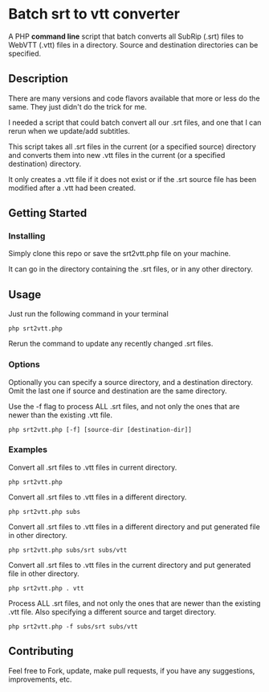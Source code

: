 # Batch srt to vtt converter

A PHP **command line** script that batch converts all SubRip (.srt) files to WebVTT (.vtt) files in a directory. Source and destination directories can be specified.

## Description

There are many versions and code flavors available that more or less do the same. They just didn't do the trick for me.

I needed a script that could batch convert all our .srt files, and one that I can rerun when we update/add subtitles.

This script takes all .srt files in the current (or a specified source) directory and converts them into new .vtt files in the current (or a specified destination) directory.

It only creates a .vtt file if it does not exist or if the .srt source file has been modified after a .vtt had been created.

## Getting Started

### Installing

Simply clone this repo or save the srt2vtt.php file on your machine.

It can go in the directory containing the .srt files, or in any other directory.

## Usage

Just run the following command in your terminal

```
php srt2vtt.php
```
Rerun the command to update any recently changed .srt files.

### Options

Optionally you can specify a source directory, and a destination directory. Omit the last one if source and destination are the same directory.

Use the -f flag to process ALL .srt files, and not only the ones that are newer than the existing .vtt file.

```
php srt2vtt.php [-f] [source-dir [destination-dir]]
```

### Examples

Convert all .srt files to .vtt files in current directory.

```
php srt2vtt.php
```

Convert all .srt files to .vtt files in a different directory.

```
php srt2vtt.php subs
```

Convert all .srt files to .vtt files in a different directory and put generated file in other directory.

```
php srt2vtt.php subs/srt subs/vtt
```

Convert all .srt files to .vtt files in the current directory and put generated file in other directory.

```
php srt2vtt.php . vtt
```

Process ALL .srt files, and not only the ones that are newer than the existing .vtt file. Also specifying a different source and target directory.
```
php srt2vtt.php -f subs/srt subs/vtt
```

## Contributing

Feel free to Fork, update, make pull requests, if you have any suggestions, improvements, etc.
